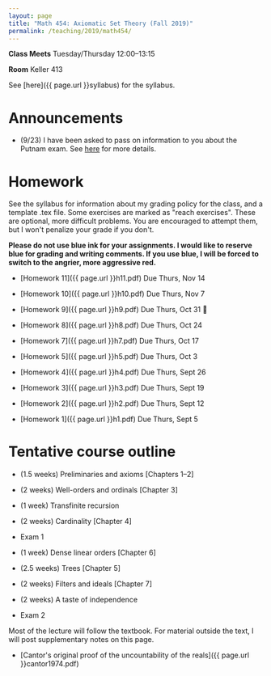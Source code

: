 ```yaml
---
layout: page
title: "Math 454: Axiomatic Set Theory (Fall 2019)"
permalink: /teaching/2019/math454/
---
```


**Class Meets** Tuesday/Thursday 12:00–13:15

**Room** Keller 413

See [here]({{ page.url }}syllabus) for the syllabus.

Announcements
=============

* (9/23) I have been asked to pass on information to you about the Putnam exam. See [here](http://www.math.hawaii.edu/~pavel/putnam/) for more details.

Homework
========

See the syllabus for information about my grading policy for the class, and a template .tex file. Some exercises are marked as "reach exercises". These are optional, more difficult problems. You are encouraged to attempt them, but I won't penalize your grade if you don't.

**Please do not use blue ink for your assignments. I would like to reserve blue for grading and writing comments. If you use blue, I will be forced to switch to the angrier, more aggressive red.**

* [Homework 11]({{ page.url }}h11.pdf) Due Thurs, Nov 14

* [Homework 10]({{ page.url }}h10.pdf) Due Thurs, Nov 7

* [Homework 9]({{ page.url }}h9.pdf) Due Thurs, Oct 31 🎃

* [Homework 8]({{ page.url }}h8.pdf) Due Thurs, Oct 24

* [Homework 7]({{ page.url }}h7.pdf) Due Thurs, Oct 17

* [Homework 5]({{ page.url }}h5.pdf) Due Thurs, Oct 3

* [Homework 4]({{ page.url }}h4.pdf) Due Thurs, Sept 26

* [Homework 3]({{ page.url }}h3.pdf) Due Thurs, Sept 19

* [Homework 2]({{ page.url }}h2.pdf) Due Thurs, Sept 12

* [Homework 1]({{ page.url }}h1.pdf) Due Thurs, Sept 5


Tentative course outline
=========

* (1.5 weeks) Preliminaries and axioms [Chapters 1–2]

* (2 weeks) Well-orders and ordinals [Chapter 3]

* (1 week) Transfinite recursion

* (2 weeks) Cardinality [Chapter 4]

* Exam 1

* (1 week) Dense linear orders [Chapter 6]

* (2.5 weeks) Trees [Chapter 5]

* (2 weeks) Filters and ideals [Chapter 7]

* (2 weeks) A taste of independence

* Exam 2

Most of the lecture will follow the textbook. For material outside the text, I will post supplementary notes on this page.

* [Cantor's original proof of the uncountability of the reals]({{ page.url }}cantor1974.pdf)
